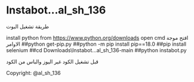 # Instabot...al_sh_136

طريقة تشغيل البوت

 install python from https://www.python.org/downloads
 open cmd    افتح موجة الاوامر
 ##python get-pip.py
 ##python -m pip install pip==18.0
 ##pip install selenium
 ##cd Downloads\Instabot...al_sh_136-main
 ##python instabot.py
 

قبل تشغيل الكود غير اليوز والباس من الكود


Copyright: @al_sh_136

